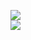 [![](https://img.shields.io/badge/Made%20With-Github%20Spray-lightgrey.svg?style=for-the-badge&logo=github)](https://github.com/Annihil/github-spray#19422)  
[![](https://i.imgur.com/2DrTn0Z.gif)](https://github.com/Annihil/github-spray)